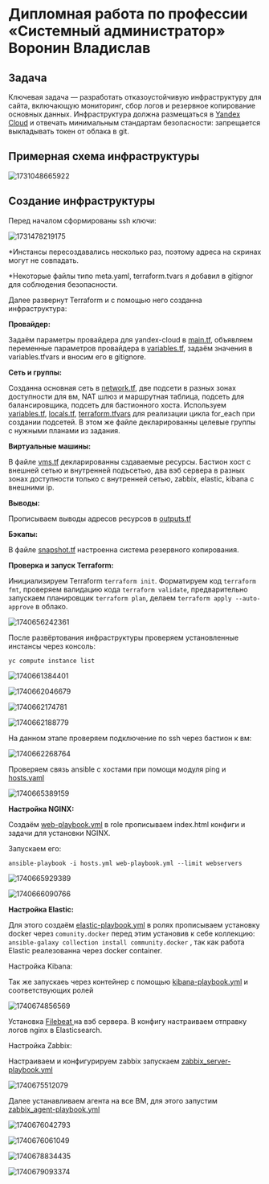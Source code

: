 # Дипломная работа по профессии «Системный администратор» Воронин Владислав

## Задача

Ключевая задача — разработать отказоустойчивую инфраструктуру для сайта, включающую мониторинг, сбор логов и резервное копирование основных данных. Инфраструктура должна размещаться в [Yandex Cloud](https://cloud.yandex.com/) и отвечать минимальным стандартам безопасности: запрещается выкладывать токен от облака в git.

## Примерная схема инфраструктуры

![1731048665922](images/README/1731048665922.png)

## Создание инфраструктуры

Перед началом сформированы ssh ключи:

![1731478219175](images/README/1731478219175.png)

*Инстансы пересоздавались несколько раз, поэтому адреса на скринах могут не совпадать.

*Некоторые файлы типо meta.yaml, terraform.tvars я добавил в gitignor для соблюдения безопасности.

Далее развернут Terraform и с помощью него созданна инфраструктура:

**Провайдер:**

Задаём параметры провайдера для yandex-cloud в [main.tf](https://), объявляем переменные параметров провайдера в [variables.tf](https://), задаём значения в variables.tfvars и вносим его в gitignore.

**Сеть и группы:**

Созданна основная сеть в [network.tf](https://), две подсети в разных зонах доступности для вм, NAT шлюз и маршрутная таблица, подсеть для балансировщика, подсеть для бастионного хоста. Используем [variables.tf](https://),  [locals.tf](https://),  [terraform.tfvars](https://) для реализации цикла for_each при создании подсетей. В этом же файле декларированны целевые группы с нужными планами из задания.

**Виртуальные машины:**

В файле [vms.tf](https://) декларированны сздаваемые ресурсы. Бастион хост  с внешней сетью и внутренней подъсетью, два вэб сервера в разных зонах доступности только с внутренней сетью, zabbix, elastic, kibana с внешними ip.

**Выводы:**

Прописываем выводы адресов ресурсов в [outputs.tf](https://)

**Бэкапы:**

В файле [snapshot.tf](https://) настроенна система резервного копирования.

**Проверка и запуск Terraform:**

Инициализируем Terraform `terraform init`. Форматируем код `terraform fmt`, проверяем валидацию кода `terraform validate`, предварительно запускаем планировщик `terraform plan`, делаем `terraform apply --auto-approve` в облако.

![1740656242361](images/README/1740656242361.png)

После развёртования инфраструктуры проверяем установленные инстансы через консоль:

`yc compute instance list`

![1740661384401](images/README/1740661384401.png)

![1740662046679](images/README/1740662046679.png)

![1740662174781](images/README/1740662174781.png)

![1740662188779](images/README/1740662188779.png)

На данном этапе проверяем подключение по ssh через бастион к вм:

![1740662268764](images/README/1740662268764.png)

Проверяем связь ansible с хостами при помощи модуля ping и [hosts.yaml](https://)

![1740665389159](images/README/1740665389159.png)

**Настройка NGINX:**

Создаём [web-playbook.yml](https://) в role прописываем index.html конфиги и задачи для установки NGINX.

Запускаем его:

`ansible-playbook -i hosts.yml web-playbook.yml --limit webservers`

![1740665929389](images/README/1740665929389.png)

![1740666090766](images/README/1740666090766.png)

**Настройка Elastic:**

Для этого создаём [elastic-playbook.yml](https://) в ролях прописываем установку docker через `comunity.docker` перед этим установив к себе коллекцию:  `ansible-galaxy collection install community.docker` , так как работа Elastic реалезованна через docker container.

Настройка Kibana:

Так же запускаеь через контейнер с помощью [kibana-playbook.yml](https://) и соответствующих ролей

![1740674856569](images/README/1740674856569.png)

Установка [Filebeat ](https://)на вэб сервера. В конфигу настраиваем отправку логов nginx в Elasticsearch.

Настройка Zabbix:

Настраиваем и конфигурируем zabbix запускаем [zabbix_server-playbook.yml](https://)

![1740675512079](images/README/1740675512079.png)

Далее устанавливаем агента на все ВМ, для этого запустим [zabbix_agent-playbook.yml](https://)

![1740676042793](images/README/1740676042793.png)

![1740676061049](images/README/1740676061049.png)

![1740678834435](images/README/1740678834435.png)

![1740679093374](images/README/1740679093374.png)
